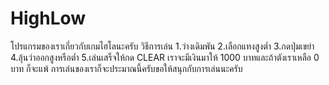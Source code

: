 # HighLow
โปรแกรมของเราเกี่ยวกับเกมไฮโลนะครับ
วิธีการเล่น
1.ว่างเดิมพัน
2.เลือกแทงสูงต่ำ
3.กดปุ่มเขย่า
4.ลุ้นว่าออกสูงหรือต่ำ
5.เล่นเสร็จให้กด CLEAR
เราจะมีเงินมาให้ 1000 บาทและถ้าตังเราเหลือ 0 บาท ก็จะแพ้
การเล่นของเราก็จะประมาณนี้ครับขอให้สนุกกับการเล่นนะครับ
